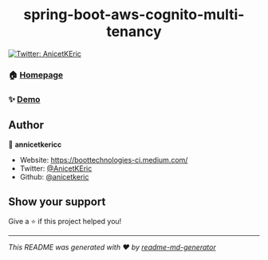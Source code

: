 <h1 align="center">spring-boot-aws-cognito-multi-tenancy</h1>
<p>
  <a href="https://twitter.com/AnicetKEric" target="_blank">
    <img alt="Twitter: AnicetKEric" src="https://img.shields.io/twitter/follow/AnicetKEric.svg?style=social" />
  </a>
</p>

### 🏠 [Homepage](https://github.com/anicetkeric/spring-boot-aws-cognito-multi-tenancy)

### ✨ [Demo](https://github.com/anicetkeric/spring-boot-aws-cognito-multi-tenancy)

## Author

👤 **annicetkericc**

* Website: https://boottechnologies-ci.medium.com/
* Twitter: [@AnicetKEric](https://twitter.com/AnicetKEric)
* Github: [@anicetkeric](https://github.com/anicetkeric)

## Show your support

Give a ⭐️ if this project helped you!

***
_This README was generated with ❤️ by [readme-md-generator](https://github.com/kefranabg/readme-md-generator)_
